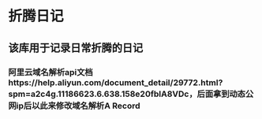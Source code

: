 # 折腾日记
## 该库用于记录日常折腾的日记
### 阿里云域名解析api文档https://help.aliyun.com/document_detail/29772.html?spm=a2c4g.11186623.6.638.158e20fblA8VDc，后面拿到动态公网ip后以此来修改域名解析A Record
